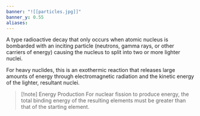 ```yaml
---
banner: "![[particles.jpg]]"
banner_y: 0.55
aliases:
---
```

A type radioactive decay that only occurs when atomic nucleus is bombarded with an inciting particle (neutrons, gamma rays, or other carriers of energy) causing the nucleus to split into two or more lighter nuclei.

For heavy nuclides, this is an exothermic reaction that releases large amounts of energy through electromagnetic radiation and the kinetic energy of the lighter, resultant nuclei. 

> [!note] Energy Production
> For nuclear fission to produce energy, the total binding energy of the resulting elements must be greater than that of the starting element.
